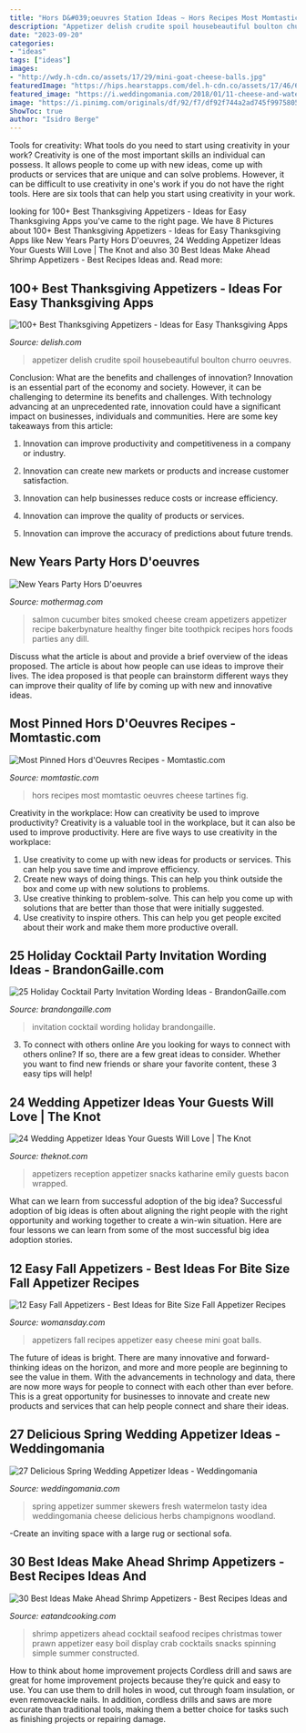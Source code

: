 ```yaml
---
title: "Hors D&#039;oeuvres Station Ideas ~ Hors Recipes Most Momtastic Oeuvres Cheese Tartines Fig"
description: "Appetizer delish crudite spoil housebeautiful boulton churro oeuvres"
date: "2023-09-20"
categories:
- "ideas"
tags: ["ideas"]
images:
- "http://wdy.h-cdn.co/assets/17/29/mini-goat-cheese-balls.jpg"
featuredImage: "https://hips.hearstapps.com/del.h-cdn.co/assets/17/46/640x959/gallery-1510671905-delish-crudite-turkey-pinterest-still001.jpg?resize=768:*"
featured_image: "https://i.weddingomania.com/2018/01/11-cheese-and-watermelon-skewers-with-sesame-seeds-are-a-fresh-and-tasty-idea-to-try-for-spring-and-summer.jpg"
image: "https://i.pinimg.com/originals/df/92/f7/df92f744a2ad745f99758059a851e9e7.jpg"
ShowToc: true
author: "Isidro Berge"
---
```



Tools for creativity: What tools do you need to start using creativity in your work?
Creativity is one of the most important skills an individual can possess. It allows people to come up with new ideas, come up with products or services that are unique and can solve problems. However, it can be difficult to use creativity in one's work if you do not have the right tools. Here are six tools that can help you start using creativity in your work.

	

		
looking for 100+ Best Thanksgiving Appetizers - Ideas for Easy Thanksgiving Apps you've came to the right page. We have 8 Pictures about 100+ Best Thanksgiving Appetizers - Ideas for Easy Thanksgiving Apps like New Years Party Hors D&#039;oeuvres, 24 Wedding Appetizer Ideas Your Guests Will Love | The Knot and also 30 Best Ideas Make Ahead Shrimp Appetizers - Best Recipes Ideas and. Read more:
		
    
## 100+ Best Thanksgiving Appetizers - Ideas For Easy Thanksgiving Apps

<img loading=lazy src="https://hips.hearstapps.com/del.h-cdn.co/assets/17/46/640x959/gallery-1510671905-delish-crudite-turkey-pinterest-still001.jpg?resize=768:*" onerror="this.onerror=null;this.src='https://tse4.mm.bing.net/th?id=OIP.K6yLKEFkW1LyXk3Q1Nn9SQHaLG&amp;pid=15.1';" alt="100+ Best Thanksgiving Appetizers - Ideas for Easy Thanksgiving Apps">

_Source: delish.com_

>appetizer delish crudite spoil housebeautiful boulton churro oeuvres. 

	

Conclusion: What are the benefits and challenges of innovation?
Innovation is an essential part of the economy and society. However, it can be challenging to determine its benefits and challenges. With technology advancing at an unprecedented rate, innovation could have a significant impact on businesses, individuals and communities. Here are some key takeaways from this article:
1. Innovation can improve productivity and competitiveness in a company or industry.

2. Innovation can create new markets or products and increase customer satisfaction.

3. Innovation can help businesses reduce costs or increase efficiency.

4. Innovation can improve the quality of products or services.

5. Innovation can improve the accuracy of predictions about future trends.

    
## New Years Party Hors D&#039;oeuvres

<img loading=lazy src="http://www.mothermag.com/wp-content/uploads/2014/12/SmokedSalmonCreamCheeseBakerbyNature-e1419878605976.jpg" onerror="this.onerror=null;this.src='https://tse1.mm.bing.net/th?id=OIP.dusOYxTjHcCcIWOWlz1Z7AHaLH&amp;pid=15.1';" alt="New Years Party Hors D&#039;oeuvres">

_Source: mothermag.com_

>salmon cucumber bites smoked cheese cream appetizers appetizer recipe bakerbynature healthy finger bite toothpick recipes hors foods parties any dill. 

	

Discuss what the article is about and provide a brief overview of the ideas proposed.
The article is about how people can use ideas to improve their lives. The idea proposed is that people can brainstorm different ways they can improve their quality of life by coming up with new and innovative ideas.

    
## Most Pinned Hors D&#039;Oeuvres Recipes - Momtastic.com

<img loading=lazy src="https://cdn1-www.momtastic.com/assets/uploads/2016/02/f10.jpg" onerror="this.onerror=null;this.src='https://tse4.mm.bing.net/th?id=OIP.FIiFhbifvwO1U_e5Fi_c7wHaFj&amp;pid=15.1';" alt="Most Pinned Hors d&#039;Oeuvres Recipes - Momtastic.com">

_Source: momtastic.com_

>hors recipes most momtastic oeuvres cheese tartines fig. 

	

Creativity in the workplace: How can creativity be used to improve productivity?
Creativity is a valuable tool in the workplace, but it can also be used to improve productivity. Here are five ways to use creativity in the workplace: 
1. Use creativity to come up with new ideas for products or services. This can help you save time and improve efficiency. 
2. Create new ways of doing things. This can help you think outside the box and come up with new solutions to problems. 
3. Use creative thinking to problem-solve. This can help you come up with solutions that are better than those that were initially suggested. 
4. Use creativity to inspire others. This can help you get people excited about their work and make them more productive overall. 

    
## 25 Holiday Cocktail Party Invitation Wording Ideas - BrandonGaille.com

<img loading=lazy src="https://brandongaille.com/wp-content/uploads/2014/10/25-Holiday-Cocktail-Party-Invitation-Wording-Ideas.jpg" onerror="this.onerror=null;this.src='https://tse4.mm.bing.net/th?id=OIP.KGoKhJ3B3eY2a8_ntohQiQHaE8&amp;pid=15.1';" alt="25 Holiday Cocktail Party Invitation Wording Ideas - BrandonGaille.com">

_Source: brandongaille.com_

>invitation cocktail wording holiday brandongaille. 

	

3. To connect with others online
Are you looking for ways to connect with others online? If so, there are a few great ideas to consider. Whether you want to find new friends or share your favorite content, these 3 easy tips will help!

    
## 24 Wedding Appetizer Ideas Your Guests Will Love | The Knot

<img loading=lazy src="https://media-api.xogrp.com/images/9dbcbeeb-c3c2-45c8-a7da-98ce782f50f9~rs_768.h" onerror="this.onerror=null;this.src='https://tse3.mm.bing.net/th?id=OIP.0yHv28KmHAuUT8s7TeJOQAHaJ4&amp;pid=15.1';" alt="24 Wedding Appetizer Ideas Your Guests Will Love | The Knot">

_Source: theknot.com_

>appetizers reception appetizer snacks katharine emily guests bacon wrapped. 

	

What can we learn from successful adoption of the big idea?
Successful adoption of big ideas is often about aligning the right people with the right opportunity and working together to create a win-win situation. Here are four lessons we can learn from some of the most successful big idea adoption stories.

    
## 12 Easy Fall Appetizers - Best Ideas For Bite Size Fall Appetizer Recipes

<img loading=lazy src="http://wdy.h-cdn.co/assets/17/29/mini-goat-cheese-balls.jpg" onerror="this.onerror=null;this.src='https://tse3.mm.bing.net/th?id=OIP.6kAyYcQwfbd9GejdBJP3IwHaLH&amp;pid=15.1';" alt="12 Easy Fall Appetizers - Best Ideas for Bite Size Fall Appetizer Recipes">

_Source: womansday.com_

>appetizers fall recipes appetizer easy cheese mini goat balls. 

	

The future of ideas is bright. There are many innovative and forward-thinking ideas on the horizon, and more and more people are beginning to see the value in them. With the advancements in technology and data, there are now more ways for people to connect with each other than ever before. This is a great opportunity for businesses to innovate and create new products and services that can help people connect and share their ideas.

    
## 27 Delicious Spring Wedding Appetizer Ideas - Weddingomania

<img loading=lazy src="https://i.weddingomania.com/2018/01/11-cheese-and-watermelon-skewers-with-sesame-seeds-are-a-fresh-and-tasty-idea-to-try-for-spring-and-summer.jpg" onerror="this.onerror=null;this.src='https://tse4.mm.bing.net/th?id=OIP.8gNltI0jqJlveBfApKwWjAHaLH&amp;pid=15.1';" alt="27 Delicious Spring Wedding Appetizer Ideas - Weddingomania">

_Source: weddingomania.com_

>spring appetizer summer skewers fresh watermelon tasty idea weddingomania cheese delicious herbs champignons woodland. 

	

-Create an inviting space with a large rug or sectional sofa.

    
## 30 Best Ideas Make Ahead Shrimp Appetizers - Best Recipes Ideas And

<img loading=lazy src="https://i.pinimg.com/originals/df/92/f7/df92f744a2ad745f99758059a851e9e7.jpg" onerror="this.onerror=null;this.src='https://tse1.mm.bing.net/th?id=OIP.AbCiU2qQN51C0RM6nzsa3gHaMW&amp;pid=15.1';" alt="30 Best Ideas Make Ahead Shrimp Appetizers - Best Recipes Ideas and">

_Source: eatandcooking.com_

>shrimp appetizers ahead cocktail seafood recipes christmas tower prawn appetizer easy boil display crab cocktails snacks spinning simple summer constructed. 

	

How to think about home improvement projects
Cordless drill and saws are great for home improvement projects because they’re quick and easy to use. You can use them to drill holes in wood, cut through foam insulation, or even removeackle nails. In addition, cordless drills and saws are more accurate than traditional tools, making them a better choice for tasks such as finishing projects or repairing damage.

